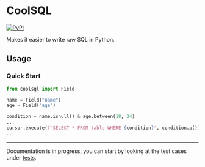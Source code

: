 # CoolSQL

[![PyPI](https://img.shields.io/pypi/v/coolsql?style=flat-square)](https://pypi.org/project/coolsql)

Makes it easier to write raw SQL in Python.

## Usage

### Quick Start

```python
from coolsql import Field

name = Field("name")
age = Field("age")

condition = name.isnull() & age.between(18, 24)
...
cursor.execute(f"SELECT * FROM table WHERE {condition}", condition.p())
...
```

---

Documentation is in progress, you can start by looking at the test cases under [tests](https://github.com/abersheeran/coolsql/blob/master/tests/test_expressions.py).
